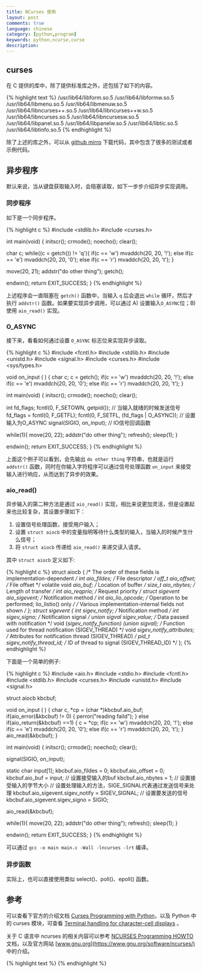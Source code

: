 ```yaml
---
title: NCurses 使用
layout: post
comments: true
language: chinese
category: [python,program]
keywords: python,ncurse,curse
description:
---
```


<!-- more -->


<!--
如果你有许多的窗口对象(都需要刷新), 为了避免不必要的闪烁, 你可以先对各个需要刷新的窗口调用 noutrefresh(), 它将升级内在的数据结构使之匹配你所要的内容, 然后统一调用 doupdate() 来刷新屏幕.

通常，如果有 6 个参数 (pad 的 refresh 函数)，其参数及其含义如下。

window.refresh([pminrow, pmincol, sminrow, smincol, smaxrow, smaxcol])

pminrow, pmincol
    左上角的位置；

The 6 optional arguments can only be specified when the window is a pad created with newpad(). The additional parameters are needed to indicate what part of the pad and screen are involved. pminrow and pmincol specify the upper left-hand corner of the rectangle to be displayed in the pad.

sminrow, smincol, smaxrow, and smaxcol specify the edges of the rectangle to be displayed on the screen.
The lower right-hand corner of the rectangle to be displayed in the pad is calculated from the screen coordinates, since the rectangles must be the same size. Both rectangles must be entirely contained within their respective structures. Negative values of pminrow, pmincol, sminrow, or smincol are treated as if they were zero.
-->

## curses

在 C 提供的库中，除了提供标准库之外，还包括了如下的内容。

{% highlight text %}
/usr/lib64/libform.so.5
/usr/lib64/libformw.so.5
/usr/lib64/libmenu.so.5
/usr/lib64/libmenuw.so.5
/usr/lib64/libncurses++.so.5
/usr/lib64/libncurses++w.so.5
/usr/lib64/libncurses.so.5
/usr/lib64/libncursesw.so.5
/usr/lib64/libpanel.so.5
/usr/lib64/libpanelw.so.5
/usr/lib64/libtic.so.5
/usr/lib64/libtinfo.so.5
{% endhighlight %}

除了上述的库之外，可以从 [github mirro](https://github.com/mirror/ncurses) 下载代码，其中包含了很多的测试或者示例代码。

## 异步程序

默认来说，当从键盘获取输入时，会阻塞读取，如下一步步介绍异步实现调用。

### 同步程序

如下是一个同步程序。

{% highlight c %}
#include <stdlib.h>
#include <curses.h>

int main(void)
{
  initscr();
  crmode();
  noecho();
  clear();

  char c;
  while((c = getch()) != 'q'){
    if(c == 'w')
      mvaddch(20, 20, '!');
    else if(c == 'e')
      mvaddch(20, 20, '0');
    else if(c == 'r')
      mvaddch(20, 20, 't');
  }

  move(20, 21);
  addstr("do other thing");
  getch();

  endwin();
  return EXIT_SUCCESS;
}
{% endhighlight %}

上述程序会一直阻塞在 `getch()` 函数中，当输入 `q` 后会退出 `while` 循环，然后才执行 `addstr()` 函数。如果要实现异步调用，可以通过 A) 设置输入`O_ASYNC`位；B) 使用 `aio_read()` 实现。

### O_ASYNC

接下来，看看如何通过设置 `O_ASYNC` 标志位来实现异步读取。

{% highlight c %}
#include <fcntl.h>
#include <stdlib.h>
#include <unistd.h>
#include <signal.h>
#include <curses.h>
#include <sys/types.h>

void on_input (  )
{
  char c;
  c = getch();
  if(c == 'w')
    mvaddch(20, 20, '!');
  else if(c == 'e')
    mvaddch(20, 20, '0');
  else if(c == 'r')
    mvaddch(20, 20, 't');
}

int main(void)
{
  initscr();
  crmode();
  noecho();
  clear();

  int fd_flags;
  fcntl(0, F_SETOWN, getpid());            // 当输入就绪的时候发送信号
  fd_flags = fcntl(0, F_GETFL);
  fcntl(0, F_SETFL, (fd_flags | O_ASYNC)); // 设置输入为O_ASYNC
  signal(SIGIO, on_input);                 // IO信号回调函数

  while(1){
    move(20, 22);
    addstr("do other thing");
    refresh();
    sleep(1);
  }

  endwin();
  return EXIT_SUCCESS;
}
{% endhighlight %}

上面这个例子可以看到，会先输出 `do other thing` 字符串，也就是运行 `addstr()` 函数，同时在你输入字符程序可以通过信号处理函数 `on_input` 来接受输入进行响应，从而达到了异步的效果。

### aio_read()

异步输入的第二种方法是通过 `aio_read()` 实现，相比来说更加灵活，但是设置起来也比较复杂，其设置步骤如下：
  1. 设置信号处理函数，接受用户输入；
  2. 设置 `struct aiocb` 中的变量指明等待什么类型的输入，当输入的时候产生什么信号；
  3. 将 `struct aiocb` 传递给 `aio_read()` 来递交读入请求。

其中 `struct aiocb` 定义如下:

{% highlight c %}
struct aiocb {
  /* The order of these fields is implementation-dependent */
  int             aio_fildes;     /* File descriptor */
  off_t           aio_offset;     /* File offset */
  volatile void  *aio_buf;        /* Location of buffer */
  size_t          aio_nbytes;     /* Length of transfer */
  int             aio_reqprio;    /* Request priority */
  struct sigevent aio_sigevent;   /* Notification method */
  int             aio_lio_opcode; /* Operation to be performed; lio_listio() only */
  /* Various implementation-internal fields not shown */
};
struct sigevent {
    int          sigev_notify; /* Notification method */
    int          sigev_signo;  /* Notification signal */
    union sigval sigev_value;  /* Data passed with notification */
    void       (*sigev_notify_function) (union sigval);
                     /* Function used for thread notification (SIGEV_THREAD) */
    void        *sigev_notify_attributes;
                     /* Attributes for notification thread (SIGEV_THREAD) */
    pid_t        sigev_notify_thread_id;
                     /* ID of thread to signal (SIGEV_THREAD_ID) */
};
{% endhighlight %}

下面是一个简单的例子:

{% highlight c %}
#include <aio.h>
#include <stdio.h>
#include <fcntl.h>
#include <stdlib.h>
#include <curses.h>
#include <unistd.h>
#include <signal.h>

struct aiocb kbcbuf;

void on_input (  )
{
  char c, *cp = (char *)kbcbuf.aio_buf;
  if(aio_error(&kbcbuf) != 0) {
    perror("reading faild");
  } else if(aio_return(&kbcbuf) ==1) {
    c = *cp;
    if(c == 'w')
      mvaddch(20, 20, '!');
    else if(c == 'e')
      mvaddch(20, 20, '0');
    else if(c == 'r')
      mvaddch(20, 20, 't');
  }
  aio_read(&kbcbuf);
}

int main(void)
{
  initscr();
  crmode();
  noecho();
  clear();

  signal(SIGIO, on_input);

  static char input[1];
  kbcbuf.aio_fildes = 0;
  kbcbuf.aio_offset = 0;
  kbcbuf.aio_buf = input; // 设置接受输入的buf
  kbcbuf.aio_nbytes = 1;  // 设置接受输入的字节大小
  // 设置处理输入的方法，SIGE_SIGNAL代表通过发送信号来处理
  kbcbuf.aio_sigevent.sigev_notify = SIGEV_SIGNAL;
  // 设置要发送的信号
  kbcbuf.aio_sigevent.sigev_signo = SIGIO;

  aio_read(&kbcbuf);

  while(1){
    move(20, 22);
    addstr("do other thing");
    refresh();
    sleep(1);
  }

  endwin();
  return EXIT_SUCCESS;
}
{% endhighlight %}

可以通过 `gcc -o main main.c -Wall -lncurses -lrt` 编译。

### 异步函数

实际上，也可以直接使用类似 select()、poll()、epoll() 函数。


## 参考

可以查看下官方的介绍文档 [Curses Programming with Python](https://docs.python.org/2/howto/curses.html)，以及 Python 中的 curses 模块，可查看 [Terminal handling for character-cell displays](https://docs.python.org/2/library/curses.html) 。

<!--
Terminal handling for character-cell displays
https://docs.python.org/dev/library/curses.html
-->

关于 C 语言中 ncurses 的相关内容可以参考 [NCURSES Programming HOWTO](http://tldp.org/HOWTO/NCURSES-Programming-HOWTO/) 文档，以及官方网站 [www.gnu.org](https://www.gnu.org/software/ncurses/) 中的介绍。

<!--
A panel stack extension for curses
https://docs.python.org/dev/library/curses.panel.html

Simplified curses
https://pypi.python.org/pypi/cursed

Ncurses Programming Guide
hughm.cs.ukzn.ac.za/~murrellh/os/notes/ncurses.html

http://www.cnblogs.com/nzhl/p/5603600.html

libev+ncurse
https://lists.gnu.org/archive/html/bug-ncurses/2015-06/msg00046.html
ncurse贪吃蛇
http://www.cnblogs.com/eledim/p/4857557.html
http://www.cnblogs.com/starof/p/4703820.html


https://stackoverflow.com/questions/7738546/how-to-set-a-timeout-for-a-function-in-c
https://github.com/tony/NCURSES-Programming-HOWTO-examples
https://github.com/ffainelli/bqlmon
https://github.com/mazarf/editor
https://github.com/weechat/weechat
https://github.com/ulfalizer/readline-and-ncurses
http://blog.chinaunix.net/uid-29547110-id-5047281.html

https://github.com/JFreegman/toxic
https://github.com/boothj5/profanity
https://github.com/rofl0r/ncdu
https://github.com/wereHamster/ncurses
https://github.com/FedeDP/ncursesFM
https://github.com/jubalh/nudoku
https://github.com/jvns/snake
https://cmake.org/cmake/help/v3.0/command/configure_file.html

http://keyvanfatehi.com/2011/08/02/Asynchronous-c-programs-an-event-loop-and-ncurses/

BSD Games is a collection of the classic text based games distributed with *BSD
http://wiki.linuxquestions.org/wiki/BSD_games

有趣！10个你不得不知的Linux终端游戏
http://www.freebuf.com/articles/others-articles/124743.html





### curses.panel

如下是一个简单的示例，会绘制两个 panel ，而且第二个 panel 会自动移动。

{% highlight python %}
from time import sleep
import curses, curses.panel

def make_panel(h, l, y,x, str):
    win = curses.newwin(h, l, y, x)
    win.erase()
    win.box()
    win.addstr(2, 2, str)

    panel = curses.panel.new_panel(win)
    return win, panel

def test(stdscr):
    try:
        curses.curs_set(0)
    except:
        pass

    stdscr.box()
    stdscr.addstr(2, 2, "panels everywhere")
    win1, panel1 = make_panel(10,12, 5,5, "Panel 1")
    win2, panel2 = make_panel(10,12, 8,8, "Panel 2")
    curses.panel.update_panels(); stdscr.refresh()
    sleep(1)

    panel1.top(); curses.panel.update_panels(); stdscr.refresh()
    sleep(1)

    for i in range(20):
        panel2.move(8, 8+i)
        curses.panel.update_panels(); stdscr.refresh()
        sleep(0.1)

    sleep(1)

if __name__ == '__main__':
    curses.wrapper(test)
{% endhighlight %}
-->

{% highlight text %}
{% endhighlight %}

